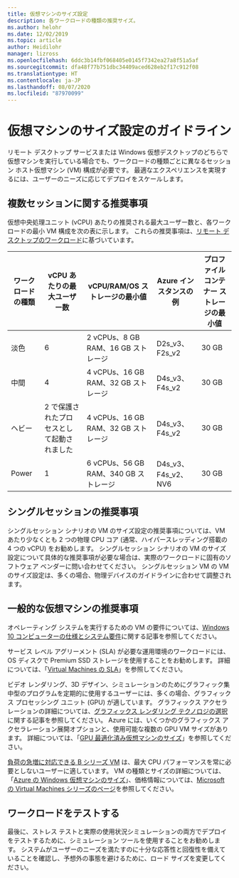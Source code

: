 ```yaml
---
title: 仮想マシンのサイズ設定
description: 各ワークロードの種類の推奨サイズ。
ms.author: helohr
ms.date: 12/02/2019
ms.topic: article
author: Heidilohr
manager: lizross
ms.openlocfilehash: 6ddc3b14fbf068405e0145f7342ea27a8f51a5af
ms.sourcegitcommit: dfa48f77b751dbc34409aced628eb2f17c912f08
ms.translationtype: HT
ms.contentlocale: ja-JP
ms.lasthandoff: 08/07/2020
ms.locfileid: "87970099"
---
```

# <a name="virtual-machine-sizing-guidelines"></a>仮想マシンのサイズ設定のガイドライン

リモート デスクトップ サービスまたは Windows 仮想デスクトップのどちらで仮想マシンを実行している場合でも、ワークロードの種類ごとに異なるセッション ホスト仮想マシン (VM) 構成が必要です。 最適なエクスペリエンスを実現するには、ユーザーのニーズに応じてデプロイをスケールします。

## <a name="multi-session-recommendations"></a>複数セッションに関する推奨事項

仮想中央処理ユニット (vCPU) あたりの推奨される最大ユーザー数と、各ワークロードの最小 VM 構成を次の表に示します。 これらの推奨事項は、[リモート デスクトップのワークロード](remote-desktop-workloads.md)に基づいています。

| ワークロードの種類 | vCPU あたりの最大ユーザー数 | vCPU/RAM/OS ストレージの最小値 | Azure インスタンスの例 | プロファイル コンテナー ストレージの最小値 |
| --- | --- | --- | --- | --- |
| 淡色 | 6 | 2 vCPUs、8 GB RAM、16 GB ストレージ | D2s_v3、F2s_v2 | 30 GB |
| 中間 | 4 | 4 vCPUs、16 GB RAM、32 GB ストレージ | D4s_v3、F4s_v2 | 30 GB |
| ヘビー | 2 で保護されたプロセスとして起動されました | 4 vCPUs、16 GB RAM、32 GB ストレージ | D4s_v3、F4s_v2 | 30 GB |
| Power | 1 | 6 vCPUs、56 GB RAM、340 GB ストレージ | D4s_v3、F4s_v2、NV6 | 30 GB |

## <a name="single-session-recommendations"></a>シングルセッションの推奨事項

シングルセッション シナリオの VM のサイズ設定の推奨事項については、VM あたり少なくとも 2 つの物理 CPU コア (通常、ハイパースレッディング搭載の 4 つの vCPU) をお勧めします。 シングルセッション シナリオの VM のサイズ設定について具体的な推奨事項が必要な場合は、実際のワークロードに固有のソフトウェア ベンダーに問い合わせてください。 シングルセッション VM の VM のサイズ設定は、多くの場合、物理デバイスのガイドラインに合わせて調整されます。

## <a name="general-virtual-machine-recommendations"></a>一般的な仮想マシンの推奨事項

オペレーティング システムを実行するための VM の要件については、[Windows 10 コンピューターの仕様とシステム要件](https://www.microsoft.com/windows/windows-10-specifications)に関する記事を参照してください。

サービス レベル アグリーメント (SLA) が必要な運用環境のワークロードには、OS ディスクで Premium SSD ストレージを使用することをお勧めします。 詳細については、「[Virtual Machines の SLA](https://azure.microsoft.com/support/legal/sla/virtual-machines/v1_8/)」を参照してください。

ビデオ レンダリング、3D デザイン、シミュレーションのためにグラフィック集中型のプログラムを定期的に使用するユーザーには、多くの場合、グラフィックス プロセッシング ユニット (GPU) が適しています。 グラフィックス アクセラレーションの詳細については、[グラフィックス レンダリング テクノロジの選択](rds-graphics-virtualization.md)に関する記事を参照してください。 Azure には、いくつかのグラフィックス アクセラレーション展開オプションと、使用可能な複数の GPU VM サイズがあります。 詳細については、「[GPU 最適化済み仮想マシンのサイズ](/azure/virtual-machines/windows/sizes-gpu)」を参照してください。

[負荷の急増に対応できる B シリーズ VM](/azure/virtual-machines/windows/b-series-burstable) は、最大 CPU パフォーマンスを常に必要としないユーザーに適しています。 VM の種類とサイズの詳細については、「[Azure の Windows 仮想マシンのサイズ](/azure/virtual-machines/windows/sizes)」、価格情報については、[Microsoft の Virtual Machines シリーズのページ](https://azure.microsoft.com/pricing/details/virtual-machines/series/)を参照してください。

## <a name="test-your-workload"></a>ワークロードをテストする

最後に、ストレス テストと実際の使用状況シミュレーションの両方でデプロイをテストするために、シミュレーション ツールを使用することをお勧めします。 システムがユーザーのニーズを満たすのに十分な応答性と回復性を備えていることを確認し、予想外の事態を避けるために、ロード サイズを変更してください。
